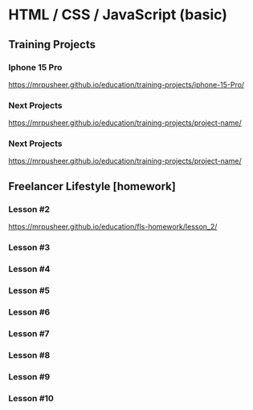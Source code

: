 # HTML / CSS / JavaScript (basic)

## Training Projects

### Iphone 15 Pro
https://mrpusheer.github.io/education/training-projects/iphone-15-Pro/

### Next Projects
https://mrpusheer.github.io/education/training-projects/project-name/

### Next Projects 
https://mrpusheer.github.io/education/training-projects/project-name/

## Freelancer Lifestyle [homework] 
### Lesson #2
https://mrpusheer.github.io/education/fls-homework/lesson_2/
### Lesson #3
                
### Lesson #4

### Lesson #5

### Lesson #6

### Lesson #7

### Lesson #8

### Lesson #9

### Lesson #10
